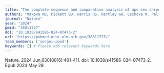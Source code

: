 ```yaml
---
title: "The complete sequence and comparative analysis of ape sex chromosomes"
authors: "Makova KD, Pickett BD, Harris RS, Hartley GA, Cechova M, Pal K, Nurk S, Yoo D, Li Q, Hebbar P, McGrath BC, Antonacci F, Aubel M, Biddanda A, Borchers M, Bornberg-Bauer E, Bouffard GG, Brooks SY, Carbone L, Carrel L, Carroll A, Chang PC, Chin CS, Cook DE, Craig SJC, de Gennaro L, Diekhans M, Dutra A, Garcia GH, Grady PGS, Green RE, Haddad D, Hallast P, Harvey WT, Hickey G, Hillis DA, Hoyt SJ, Jeong H, Kamali K, Pond SLK, LaPolice TM, Lee C, Lewis AP, Loh YE, Masterson P, McGarvey KM, McCoy RC, Medvedev P, Miga KH, Munson KM, Pak E, Paten B, Pinto BJ, Potapova T, Rhie A, Rocha JL, Ryabov F, Ryder OA, Sacco S, Shafin K, Shepelev VA, Slon V, Solar SJ, Storer JM, Sudmant PH, Sweetalana, Sweeten A, Tassia MG, Thibaud-Nissen F, Ventura M, Wilson MA, Young AC, Zeng H, Zhang X, Szpiech ZA, Huber CD, Gerton JL, Yi SV, Schatz MC, Alexandrov IA, Koren S, O'Neill RJ, Eichler EE, Phillippy AM."
journal: "Nature"
year: "2024"
pmid: "38811727"
doi: "10.1038/s41586-024-07473-2"
url: "https://pubmed.ncbi.nlm.nih.gov/38811727/"
team_members: ['sergei-pond']
keywords: [] # Please add relevant keywords here
---
```

Nature. 2024 Jun;630(8016):401-411. doi: 10.1038/s41586-024-07473-2. Epub 2024 May 29.